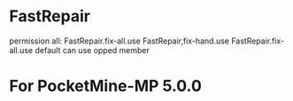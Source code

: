 # FastRepair
permission all:
FastRepair.fix-all.use
FastRepair,fix-hand.use
FastRepair.fix-all.use 
default can use opped member 
# For PocketMine-MP 5.0.0
